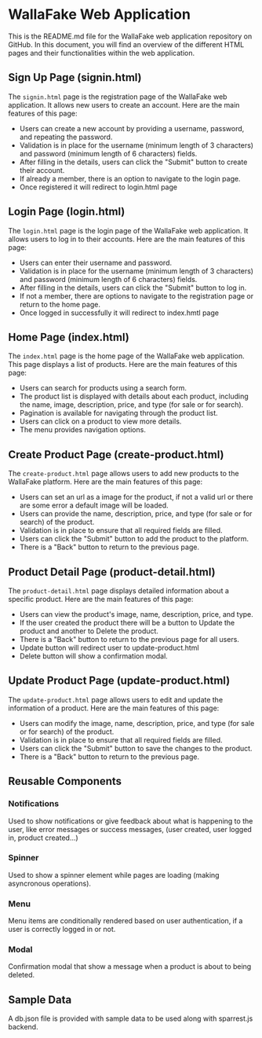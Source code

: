 # WallaFake Web Application

This is the README.md file for the WallaFake web application repository on GitHub. In this document, you will find an overview of the different HTML pages and their functionalities within the web application.

## Sign Up Page (signin.html)

The `signin.html` page is the registration page of the WallaFake web application. It allows new users to create an account. Here are the main features of this page:

- Users can create a new account by providing a username, password, and repeating the password.
- Validation is in place for the username (minimum length of 3 characters) and password (minimum length of 6 characters) fields.
- After filling in the details, users can click the "Submit" button to create their account.
- If already a member, there is an option to navigate to the login page.
- Once registered it will redirect to login.html page

## Login Page (login.html)

The `login.html` page is the login page of the WallaFake web application. It allows users to log in to their accounts. Here are the main features of this page:

- Users can enter their username and password.
- Validation is in place for the username (minimum length of 3 characters) and password (minimum length of 6 characters) fields.
- After filling in the details, users can click the "Submit" button to log in.
- If not a member, there are options to navigate to the registration page or return to the home page.
- Once logged in successfully it will redirect to index.hmtl page

## Home Page (index.html)

The `index.html` page is the home page of the WallaFake web application. This page displays a list of products. Here are the main features of this page:

- Users can search for products using a search form.
- The product list is displayed with details about each product, including the name, image, description, price, and type (for sale or for search).
- Pagination is available for navigating through the product list.
- Users can click on a product to view more details.
- The menu provides navigation options.

## Create Product Page (create-product.html)

The `create-product.html` page allows users to add new products to the WallaFake platform. Here are the main features of this page:

- Users can set an url as a image for the product, if not a valid url or there are some error a default image will be loaded.
- Users can provide the name, description, price, and type (for sale or for search) of the product.
- Validation is in place to ensure that all required fields are filled.
- Users can click the "Submit" button to add the product to the platform.
- There is a "Back" button to return to the previous page.

## Product Detail Page (product-detail.html)

The `product-detail.html` page displays detailed information about a specific product. Here are the main features of this page:

- Users can view the product's image, name, description, price, and type.
- If the user created the product there will be a button to Update the product and another to Delete the product.
- There is a "Back" button to return to the previous page for all users.
- Update button will redirect user to update-product.html
- Delete button will show a confirmation modal.

## Update Product Page (update-product.html)

The `update-product.html` page allows users to edit and update the information of a product. Here are the main features of this page:

- Users can modify the image, name, description, price, and type (for sale or for search) of the product.
- Validation is in place to ensure that all required fields are filled.
- Users can click the "Submit" button to save the changes to the product.
- There is a "Back" button to return to the previous page.

## Reusable Components

### Notifications
Used to show notifications or give feedback about what is happening to the user, like error messages or success messages, (user created, user logged in, product created...)

### Spinner
Used to show a spinner element while pages are loading (making asyncronous operations).

### Menu
Menu items are conditionally rendered based on user authentication, if a user is correctly logged in or not.

### Modal
Confirmation modal that show a message when a product is about to being deleted.

## Sample Data
A db.json file is provided with sample data to be used along with sparrest.js backend.

